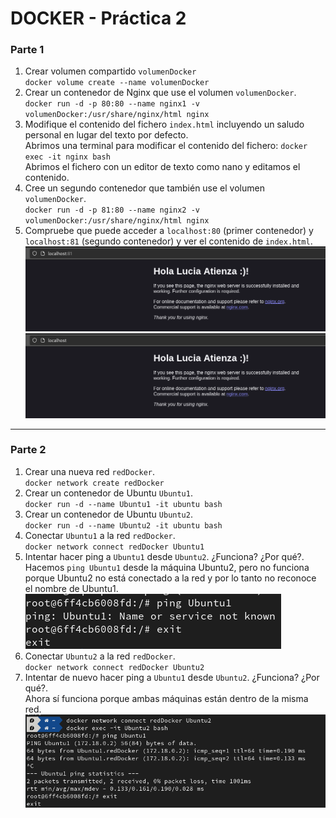 # DOCKER - Práctica 2

### Parte 1

1. Crear volumen compartido `volumenDocker`\
  `docker volume create --name volumenDocker`
2. Crear un contenedor de Nginx que use el volumen `volumenDocker`.\
  `docker run -d -p 80:80 --name nginx1 -v volumenDocker:/usr/share/nginx/html nginx`
3. Modifique el contenido del fichero `index.html` incluyendo un saludo personal en lugar del texto por defecto.\
Abrimos una terminal para modificar el contenido del fichero:
`docker exec -it nginx bash`\
Abrimos el fichero con un editor de texto como nano y editamos el contenido.
4. Cree un segundo contenedor que también use el volumen `volumenDocker`.\
`docker run -d -p 81:80 --name nginx2 -v volumenDocker:/usr/share/nginx/html nginx`
5. Compruebe que puede acceder a `localhost:80` (primer contenedor) y `localhost:81` (segundo contenedor) y ver el contenido de `index.html`.
![width:600 center](../img/tarea1_5_1.png)
![width:600 center](../img/tarea1_5_2.png)
---

### Parte 2

1. Crear una nueva red `redDocker`.\
 `docker network create redDocker`
2. Crear un contenedor de Ubuntu `Ubuntu1`.\
 `docker run -d --name Ubuntu1 -it ubuntu bash`
3. Crear un contenedor de Ubuntu `Ubuntu2`.\
`docker run -d --name Ubuntu2 -it ubuntu bash`
4. Conectar `Ubuntu1` a la red `redDocker`.\
 `docker network connect redDocker Ubuntu1`
5. Intentar hacer ping a `Ubuntu1` desde `Ubuntu2`. ¿Funciona? ¿Por qué?.\
Hacemos `ping Ubuntu1` desde la máquina Ubuntu2, pero no funciona porque Ubuntu2 no está conectado a la red y por lo tanto no reconoce el nombre de Ubuntu1.
![width:600 center](../img/tarea2_5_1.png)
6. Conectar `Ubuntu2` a la red `redDocker`.\
 `docker network connect redDocker Ubuntu2`
7. Intentar de nuevo hacer ping a `Ubuntu1` desde `Ubuntu2`. ¿Funciona? ¿Por qué?.\
Ahora sí funciona porque ambas máquinas están dentro de la misma red.
![width:600 center](../img/tarea2_5_2.png)
